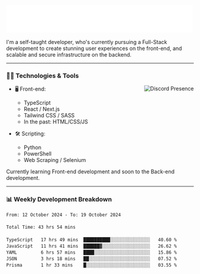 <img src="assets/wave.svg" alt=":wave:" />

I'm a self-taught developer, who's currently pursuing a Full-Stack development to create stunning user experiences on the front-end, and scalable and secure infrastructure on the backend.

---

### 🧑‍💻 Technologies & Tools

<a href="https://discord.com/users/414304208649453568" target="_blank" rel="nofollow">
   <img src="https://lanyard-profile-readme.vercel.app/api/414304208649453568?idleMessage=Probably%20doing%20something%20else..." alt="Discord Presence" align="right">
</a>

- 🖥️ Front-end:

  - TypeScript
  - React / Next.js
  - Tailwind CSS / SASS
  - In the past: HTML/CSS/JS

- 🛠 Scripting:

  - Python
  - PowerShell
  - Web Scraping / Selenium

Currently learning Front-end development and soon to the Back-end development.

---

### 📊 Weekly Development Breakdown

<!-- ![ccrsxx's GitHub Stats](https://github-readme-stats.vercel.app/api?username=ccrsxx&count_private=true&theme=tokyonight) -->
<!-- ![ccrsxx's Top Langs](https://github-readme-stats.vercel.app/api/top-langs/?username=ccrsxx&hide=lua,java,html&theme=tokyonight) -->

<!--START_SECTION:waka-->

```txt
From: 12 October 2024 - To: 19 October 2024

Total Time: 43 hrs 54 mins

TypeScript   17 hrs 49 mins  ██████████░░░░░░░░░░░░░░░   40.60 %
JavaScript   11 hrs 41 mins  ██████▓░░░░░░░░░░░░░░░░░░   26.62 %
YAML         6 hrs 57 mins   ████░░░░░░░░░░░░░░░░░░░░░   15.86 %
JSON         3 hrs 18 mins   ██░░░░░░░░░░░░░░░░░░░░░░░   07.52 %
Prisma       1 hr 33 mins    █░░░░░░░░░░░░░░░░░░░░░░░░   03.55 %
```

<!--END_SECTION:waka-->
